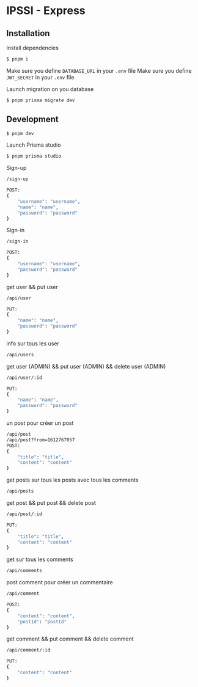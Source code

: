 # IPSSI - Express

## Installation
Install dependencies

```bash
$ pnpm i
```

Make sure you define `DATABASE_URL` in your `.env` file
Make sure you define `JWT_SECRET` in your `.env` file

Launch migration on you database

```bash
$ pnpm prisma migrate dev
```

## Development

```bash
$ pnpm dev
```


Launch Prisma studio 
```bash
$ pnpm prisma studio
```


Sign-up
```bash
/sign-up

POST:
{
    "username": "username",
    "name": "name",
    "password": "password"
}
```

Sign-in
```bash
/sign-in

POST:
{
    "username": "username",
    "password": "password"
}
```

get user && put user
```bash
/api/user

PUT:
{
    "name": "name",
    "password": "password"
}
```

info sur tous les user
```bash
/api/users
```

get user (ADMIN) && put user (ADMIN) && delete user (ADMIN)
```bash
/api/user/:id

PUT:
{
    "name": "name",
    "password": "password"
}
```
un post pour créer un post
```bash
/api/post
/api/post?from=1612767057
POST:
{
    "title": "title",
    "content": "content"
}
```
get posts sur tous les posts avec tous les comments
```bash
/api/posts
```

get post && put post && delete post
```bash
/api/post/:id

PUT:
{
    "title": "title",
    "content": "content"
}
```
get sur tous les comments
```bash
/api/comments
```

post comment pour créer un commentaire
```bash
/api/comment

POST:
{
    "content": "content",
    "postId": "postId"
}
```

get comment && put comment && delete comment
```bash
/api/comment/:id

PUT:
{
    "content": "content"
}
```
